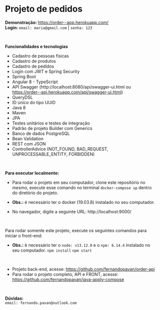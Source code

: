 # Projeto de pedidos

<b> Demonstração: </b> <a>https://order--app.herokuapp.com/</a>
<br/>
<b> Login: </b> `email: maria@gmail.com` | `senha: 123`

<br>

<b> Funcionalidades e tecnologias </b>

- Cadastro de pessoas físicas
- Cadastro de produtos
- Cadastro de pedidos
- Login com JWT e Spring Security
- Spring Boot
- Angular 8 - TypeScript
- API Swagger (http://localhost:8080/api/swagger-ui.html ou https://order--api.herokuapp.com/api/swagger-ui.html)
- QueryDSL 
- ID único do tipo UUID
- Java 8
- Maven 
- JPA 
- Testes unitários e testes de integração
- Padrão de projeto Builder com Generics
- Banco de dados PostgreSQL
- Bean Validation
- REST com JSON 
- ControllerAdvice (NOT_FOUND, BAD_REQUEST, UNPROCESSABLE_ENTITY, FORBIDDEN)

<br/>

<b> Para executar localmente: </b>

- Para rodar o projeto em seu computador, clone este repositório no mesmo, execute esse comando no terminal `docker-compose up` dentro do diretório do projeto.
- <b>Obs.:</b> é necessário ter o docker (19.03.8) instalado no seu computador.

- No navegador, digite a seguinte URL: <a>http://localhost:9000/</a>

<br/>

Para rodar somente este projeto, execute os seguintes comandos para iniciar o front-end:
- <b>Obs.:</b> é necessário ter o `node: v13.12.0` e o `npm: 6.14.4` instalado no seu computador.
`npm install`
`npm start`
<br/>

- Projeto back-end, acesse: <a>https://github.com/fernandopavan/order-api</a> 
- Para rodar o projeto completo, API e FRONT, acesse: <a>https://github.com/fernandopavan/java-apply-compose</a> 

<br/>

<b>Dúvidas:</b>
<br/>
`email: fernando.pavan@outlook.com`
